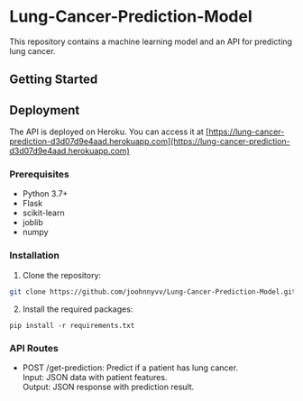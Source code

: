 # Lung-Cancer-Prediction-Model

This repository contains a machine learning model and an API for predicting lung cancer.

## Getting Started

## Deployment
The API is deployed on Heroku. You can access it at [https://lung-cancer-prediction-d3d07d9e4aad.herokuapp.com](https://lung-cancer-prediction-d3d07d9e4aad.herokuapp.com)

### Prerequisites

- Python 3.7+
- Flask
- scikit-learn
- joblib
- numpy

### Installation

1. Clone the repository:

```bash
git clone https://github.com/joohnnyvv/Lung-Cancer-Prediction-Model.git
```
2. Install the required packages:
   
```
pip install -r requirements.txt
```

### API Routes

- POST /get-prediction: Predict if a patient has lung cancer.\
Input: JSON data with patient features.\
Output: JSON response with prediction result.
